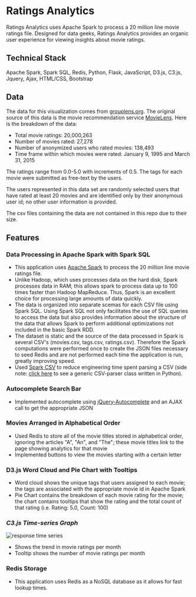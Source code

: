 # Ratings Analytics 

Ratings Analytics uses Apache Spark to process a 20 million line movie ratings file. Designed for data geeks, Ratings Analytics provides an organic user experience for viewing insights about movie ratings.

## Technical Stack 
Apache Spark, Spark SQL, Redis, Python, Flask, JavaScript, D3.js, C3.js, Jquery, Ajax, HTML/CSS, Bootstrap

## Data
The data for this visualization comes from [grouplens.org](http://grouplens.org).
The original source of this data is the movie recommendation service [MovieLens](http://movielens.org). Here is the breakdown of the data:
- Total movie ratings: 20,000,263
- Number of movies rated: 27,278 
- Number of anonymized users who rated movies: 138,493 
- Time frame within which movies were rated: January 9, 1995 and March 31, 2015

The ratings range from 0.0-5.0 with increments of 0.5. The tags for each movie were submitted as free-text by the users.

The users represented in this data set are randomly selected users that have rated at least 20 movies and are identified only by their anonymous user id; no other user information is provided. 

The csv files containing the data are not contained in this repo due to their size.

## Features
### Data Processing in Apache Spark with Spark SQL
- This application uses [Apache Spark](http://spark.apache.org/) to process the 20 million line movie ratings file. 
- Unlike Hadoop, which uses processes data on the hard disk, Spark processes data in RAM; this allows spark to process data up to 100 times faster than Hadoop MapReduce. Thus, Spark is an excellent choice for processing large amounts of data quickly. 
- The data is organized into separate scemas for each CSV file using Spark SQL. Using Spark SQL not only facilitates the use of SQL queries to access the data but also provides information about the structure of the data that allows Spark to perform additional optimizations not included in the basic Spark RDD.
- The dataset is static and the source of the data processed in Spark is several CSV's (movies.csv, tags.csv, ratings.csv). Therefore the Spark computations were performed once to create the JSON files necessary to seed Redis and are not performed each time the application is run, greatly improving speed.
- Used [Spark CSV](https://github.com/databricks/spark-csv) to reduce engineering time spent parsing a CSV (side note: [click here](https://github.com/thejuliaguenther/csv-parser) to see a generic CSV-parser class written in Python).

### Autocomplete Search Bar 
- Implemented autocomplete using [jQuery-Autocomplete](https://github.com/devbridge/jQuery-Autocomplete) and an AJAX call to get the appropriate JSON 

### Movies Arranged in Alphabetical Order
- Used Redis to store all of the movie titles stored in alphabetical order, ignoring the articles "A", "An", and "The"; these movie titles link to the page showing analytics for that movie
- Implemented buttons to view the movies starting with a certain letter
### D3.js Word Cloud and Pie Chart with Tooltips
- Word cloud shows the unique tags that users assigned to each movie; the tags are associated with the appropriate movie id in Apache Spark
- Pie Chart contains the breakdown of each movie rating for the movie; the chart contains tooltips that show the rating and the total count of that rating (i.e. Rating: 5.0, Count: 100)

### ***C3.js Time-series Graph***
![response time series](https://cloud.githubusercontent.com/assets/13442273/15460488/61fea6c6-2066-11e6-8193-0e7460706139.png)
- Shows the trend in movie ratings per month          
- Tooltip shows the number of movie ratings per month 

### Redis Storage 
- This application uses Redis as a NoSQL database as it allows for fast lookup times. 
